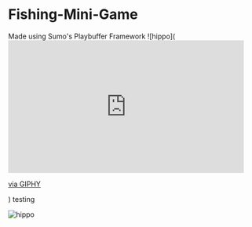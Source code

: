 # Fishing-Mini-Game
Made using Sumo's Playbuffer Framework
![hippo](<iframe src="https://giphy.com/embed/V4v0vjMjvbDW9W0J3c" width="480" height="270" frameBorder="0" class="giphy-embed" allowFullScreen></iframe><p><a href="https://giphy.com/gifs/V4v0vjMjvbDW9W0J3c">via GIPHY</a></p>)
testing


![hippo](https://giphy.com/gifs/V4v0vjMjvbDW9W0J3c)

